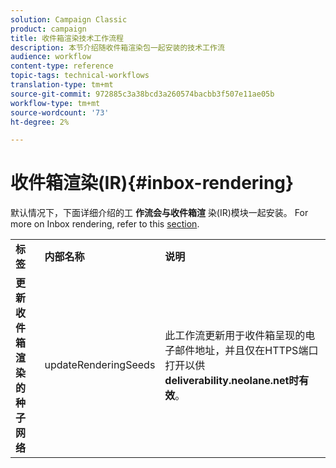 ```yaml
---
solution: Campaign Classic
product: campaign
title: 收件箱渲染技术工作流程
description: 本节介绍随收件箱渲染包一起安装的技术工作流
audience: workflow
content-type: reference
topic-tags: technical-workflows
translation-type: tm+mt
source-git-commit: 972885c3a38bcd3a260574bacbb3f507e11ae05b
workflow-type: tm+mt
source-wordcount: '73'
ht-degree: 2%

---
```



# 收件箱渲染(IR){#inbox-rendering}

默认情况下，下面详细介绍的工 **作流会与收件箱渲** 染(IR)模块一起安装。 For more on Inbox rendering, refer to this [section](../../delivery/using/inbox-rendering.md).

<table> 
 <tbody> 
  <tr> 
   <td> <strong>标签</strong><br /> </td> 
   <td> <strong>内部名称</strong><br /> </td> 
   <td> <strong>说明</strong><br /> </td> 
  </tr> 
  <tr> 
   <td> <strong>更新收件箱渲染的种子网络</strong><br /> </td> 
   <td> <span class="uicontrol">updateRenderingSeeds</span> <br /> </td> 
   <td> 此工作流更新用于收件箱呈现的电子邮件地址，并且仅在HTTPS端口打开以供 <strong>deliverability.neolane.net时有效</strong>。<br /> </td> 
  </tr> 
 </tbody> 
</table>

